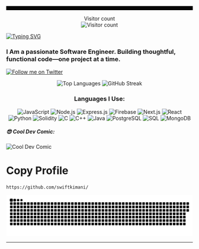 <hr style="border: 5px solid #000000; margin: 0;">

<p align="center">
  Visitor count<br>
  <img src="https://profile-counter.glitch.me/_swiftkimani/count.svg" alt="Visitor count" />
</p>

[![Typing SVG](https://readme-typing-svg.demolab.com?font=Fira+Code&size=30&pause=1000&color=0CF709&background=8A1A1A00&center=true&vCenter=true&width=1000&height=60&lines=Hello++%F0%9F%91%8B+I+Am+%3C%3EBenard+Kimani%3C%2F%3E)](https://git.io/typing-svg)

<h3 align="left">I Am a passionate Software Engineer. Building thoughtful, functional code—one project at a time.</h3>

<p align="left">
  <a href="https://twitter.com/swiftkimani" target="_blank">
    <img src="https://img.shields.io/twitter/follow/swiftkimani?logo=twitter&style=for-the-badge" alt="Follow me on Twitter" />
  </a>
</p>

<p align="center">
  <img src="https://github-readme-stats.vercel.app/api/top-langs?username=swiftkimani&show_icons=true&locale=en&layout=compact&theme=radical" alt="Top Languages" />
  <img src="https://github-readme-streak-stats-git-main-davids-projects-ad77adcc.vercel.app/?user=swiftkimani&theme=radical" alt="GitHub Streak" />
</p>

<div align="center">
  <h3>Languages I Use:</h3>
  <p>
    <img src="https://img.shields.io/badge/JavaScript-FFFF00?style=for-the-badge&logo=javascript&logoColor=black&background=radical" alt="JavaScript" />
    <img src="https://img.shields.io/badge/Node.js-339933?style=for-the-badge&logo=node.js&logoColor=white&background=radical" alt="Node.js" />
    <img src="https://img.shields.io/badge/Express.js-000000?style=for-the-badge&logo=express&logoColor=white&background=radical" alt="Express.js" />
    <img src="https://img.shields.io/badge/Firebase-FFCA28?style=for-the-badge&logo=firebase&logoColor=black&background=radical" alt="Firebase" />
    <img src="https://img.shields.io/badge/Next.js-000000?style=for-the-badge&logo=next.js&logoColor=white&background=radical" alt="Next.js" />
    <img src="https://img.shields.io/badge/React-61DAFB?style=for-the-badge&logo=react&logoColor=black&background=radical" alt="React" />
    <img src="https://img.shields.io/badge/Python-3776AB?style=for-the-badge&logo=python&logoColor=white&background=radical" alt="Python" />
    <img src="https://img.shields.io/badge/Solidity-363636?style=for-the-badge&logo=solidity&logoColor=white&background=radical" alt="Solidity" />
    <img src="https://img.shields.io/badge/C-00599C?style=for-the-badge&logo=c&logoColor=white&background=radical" alt="C" />
    <img src="https://img.shields.io/badge/C++-00599C?style=for-the-badge&logo=cplusplus&logoColor=white&background=radical" alt="C++" />
    <img src="https://img.shields.io/badge/Java-007396?style=for-the-badge&logo=java&logoColor=white&background=radical" alt="Java" />
    <img src="https://img.shields.io/badge/PostgreSQL-4169E1?style=for-the-badge&logo=postgresql&logoColor=white&background=radical" alt="PostgreSQL" />
    <img src="https://img.shields.io/badge/SQL-003B57?style=for-the-badge&logo=sqlite&logoColor=white&background=radical" alt="SQL" />
    <img src="https://img.shields.io/badge/MongoDB-47A248?style=for-the-badge&logo=mongodb&logoColor=white&background=radical" alt="MongoDB" />
  </p>
</div>

<p align="center">
  
##### 😎 Cool Dev Comic:
  <img src="https://random-xkcd-url.glitch.me/random-xkcd" alt="Cool Dev Comic" />
</p>

<h1>Copy Profile</h1>

```md
https://github.com/swiftkimani/
```
<a href=#><img src="contributions.svg"></a>

<hr style="border: 50 solid #000000; margin: 0;">

